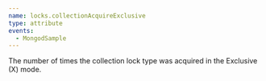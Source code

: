 ```yaml
---
name: locks.collectionAcquireExclusive
type: attribute
events:
  - MongodSample
---
```


The number of times the collection lock type was acquired in the Exclusive (X) mode.